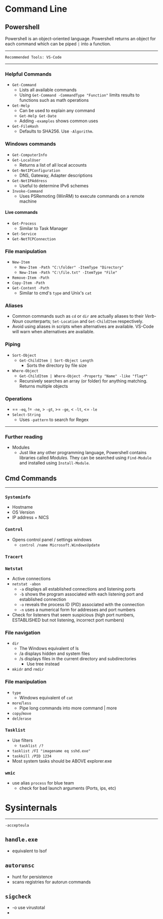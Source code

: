 # Command Line
## Powershell
Powershell is an object-oriented language. Powershell returns an object for each command which can be piped `|` into a function.
* * *
`Recommended Tools: VS-Code`
* * *
### Helpful Commands
- `Get-Command`
	- Lists all available commands
	- Using `Get-Command -CommandType "Function"` limits results to functions such as math operations
- `Get-Help`
	- Can be used to explain any command
	- `Get-Help Get-Date`
	- Adding `-examples` shows common uses
- `Get-FileHash`
	- Defaults to SHA256. Use `-Algorithm`.
### Windows commands
- `Get-ComputerInfo`
- `Get-LocalUser`
	- Returns a list of all local accounts
- `Get-NetIPConfiguration`
	- DNS, Gateway, Adapter descriptions
- `Get-NetIPAddress`
	- Useful to determine IPv6 schemes
- `Invoke-Command`
	- Uses PSRemoting (WinRM) to execute commands on a remote machine
#### Live commands
- `Get-Process`
	- Similar to Task Manager
- `Get-Service`
- `Get-NetTCPConnection`
### File manipulation
- `New-Item`
	- `New-Item -Path "C:\folder" -ItemType "Directory"`
	- `New-Item -Path "C:\file.txt" -ItemType "File"`
- `Remove-Item -Path`
- `Copy-Item -Path`
- `Get-Content -Path`
	- Similar to cmd's `type` and Unix's `cat`
### Aliases
- Common commands such as `cd` or `dir` are actually aliases to their *Verb-Noun* counterparts; `Set-Location` and `Get-ChildItem` respectively.
- Avoid using aliases in scripts when alternatives are available. VS-Code will warn when alternatives are available.
### Piping
- `Sort-Object`
	- `Get-ChildItem | Sort-Object Length`
		- Sorts the directory by file size
- `Where-Object`
	- `Get-ChildItem | Where-Object -Property "Name" -like "flag*"`
	- Recursively searches an array (or folder) for anything matching. Returns multiple objects
### Operations
- == `-eq`, != `-ne`, > `-gt`, >= `-ge`, < `-lt`, <= `-le`
- `Select-String`
	- Uses `-pattern` to search for Regex
* * *
### Further reading
- Modules
	- Just like any other programming language, Powershell contains libraries called *Modules.* They can be searched using `Find-Module` and installed using `Install-Module`.

## Cmd Commands
---
### `Systeminfo`

- Hostname
- OS Version
- IP address + NICS
### `Control`
-	Opens control panel / settings windows
	-	`control /name Microsoft.WindowsUpdate`
### `Tracert`
### `Netstat`

- Active connections
- `netstat -abon`
	- `-a` displays all established connections and listening ports
	- `-b` shows the program associated with each listening port and established connection
	- `-o` reveals the process ID (PID) associated with the connection
	- `-n` uses a numerical form for addresses and port numbers
- Check for listeners that seem suspicious (high port numbers, ESTABLISHED but not listening, incorrect port numbers)

### File navigation

- `dir`
	- The Windows equivalent of ls
	- /a displays hidden and system files
	- /s displays files in the current directory and subdirectories
		- Use tree instead
- `mkidr` and `rmdir`

### File manipulation

- `type`
	- Windows equivalent of `cat`
- `more`/`less`
	- Pipe long commands into more command | more
- `copy`/`move` 
- `del`/`erase`

### `Tasklist`

- Use filters
	- `tasklist /?`
- `tasklist /FI "imagename eq sshd.exe"`
- `taskkill /PID 1234`
- Most system tasks should be ABOVE explorer.exe

### `wmic`
- use alias `process` for blue team
    - check for bad launch arguments (Ports, ips, etc)
# Sysinternals
---
`-accepteula`
## `handle.exe`
- equivalent to lsof
## `autorunsc`
- hunt for persistence
- scans registries for autorun commands
## `sigcheck`
- -o use virustotal
- 
